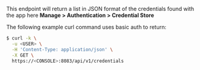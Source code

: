 This endpoint will return a list in JSON format of the credentials found with the app here **Manage > Authentication > Credential Store**

The following example curl command uses basic auth to return:

```bash
$ curl -k \
  -u <USER> \
  -H 'Content-Type: application/json' \
  -X GET \
  https://<CONSOLE>:8083/api/v1/credentials
```
